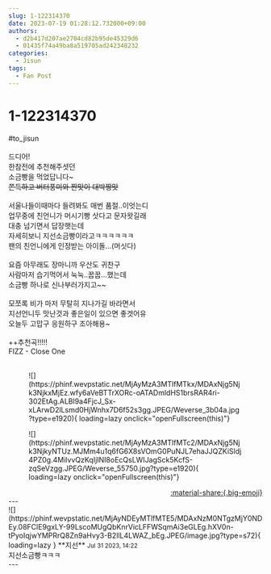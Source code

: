 ```yaml
---
slug: 1-122314370
date: 2023-07-19 01:28:12.732000+09:00
authors:
  - d2b417d207ae2704cd82b95de45329d6
  - 01435f74a49ba8a519705ad242348232
categories:
  - Jisun
tags:
  - Fan Post
---
```


# 1-122314370

<div class="post-container" markdown="1">
<div class="content-container md-sidebar__scrollwrap" markdown="1">

\#to_jisun<br><br>드디어!<br>한참전에 추천해주셧던 <br>소금빵을 먹었답니다~~~<br>쫀득하고 버터풍미와 짠맛이 대박짱맛~~<br><br>서울나들이때마다 들려봐도 매번 품절..이엇는디<br>업무중에 친언니가 머시기빵 삿다고 문자왓길래<br>대충 넘기면서 답장햇는데<br>자세히보니 지선소금빵이라고ㅋㅋㅋㅋㅋㅋ<br>팬의 친언니에게 인정받는 아이돌...(머싯다)<br><br>요즘 아무래도 장마니까 우산도 귀찬구<br>사람마저 습기먹어서 눅눅..꿉꿉...했는데<br>소금빵 하나로 신나부러가지고~~<br><br>모쪼록 비가 마저 무탈히 지나가길 바라면서<br>지선언니두 맛난것과 좋은일이 있으면 좋겟어유<br>오늘두 고맙구 응원하구 조아해용~<br><br>++추천곡!!!!!<br>FIZZ - Close One <br><br>
<figure markdown="1">
![](https://phinf.wevpstatic.net/MjAyMzA3MTlfMTkx/MDAxNjg5Njk3NjkxMjEz.wfy6aVeBTTrXORc-oATADmldHS1brsRAR4ri-302EtAg.ALBl9a4FjcJ_Sx-xLArwD2lLsmd0HjWnhx7D6f52s3gg.JPEG/Weverse_3b04a.jpg?type=e1920){ loading=lazy onclick="openFullscreen(this)"}
</figure>

<figure markdown="1">
![](https://phinf.wevpstatic.net/MjAyMzA3MTlfMTc2/MDAxNjg5Njk3NjkyNTUz.MJMm4u1q6fG6X8sVOmG0PuNJL7ehaJJQZKiSldj4PZ0g.4MilvvQzKqIjINI8oEcQsLWIJagSck5KcfS-zqSeVzgg.JPEG/Weverse_55750.jpg?type=e1920){ loading=lazy onclick="openFullscreen(this)"}
</figure>


</div>
</div>

<div style="text-align: right;" markdown="1">
<a href="https://weverse.io/fromis9/fanpost/1-122314370" style="text-align: right;">:material-share:{.big-emoji}</a>
</div>
---

<div class="comments-container md-sidebar__scrollwrap" markdown="1">
<div class="comment" markdown="1">
<div class='id-container' markdown="1">
![](https://phinf.wevpstatic.net/MjAyNDEyMTlfMTE5/MDAxNzM0NTgzMjY0NDEy.08FClE9gxLY-99LscoMUgQbKnrVicLFFWSqmAi3eGLEg.hXV0n-tPyoIqjwYMPRrQ8Zn9aHvy3-B2llL4LWAZ_bEg.JPEG/image.jpg?type=s72){ loading=lazy }
**<span class="artist">지선</span>** <small>Jul 31 2023, 14:22</small><br>
</div>
<div class='comment-body' markdown="1">
지선소금빵ㅋㅋㅋ
</div>
</div>
</div>
---
